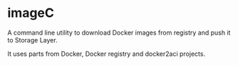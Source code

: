 # imageC

A command line utility to download Docker images from registry and push it to Storage Layer.

It uses parts from Docker, Docker registry and docker2aci projects.
